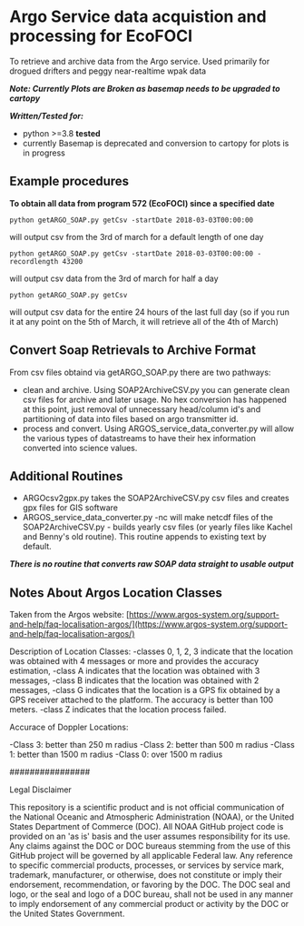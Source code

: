 # Argo Service data acquistion and processing for EcoFOCI

To retrieve and archive data from the Argo service.  Used primarily for drogued drifters and peggy near-realtime wpak data

***Note: Currently Plots are Broken as basemap needs to be upgraded to cartopy***

***Written/Tested for:***

- python >=3.8 **tested**
- currently Basemap is deprecated and conversion to cartopy for plots is in progress

## Example procedures

**To obtain all data from program 572 (EcoFOCI) since a specified date**

`python getARGO_SOAP.py getCsv -startDate 2018-03-03T00:00:00`

will output csv from the 3rd of march for a default length of one day

`python getARGO_SOAP.py getCsv -startDate 2018-03-03T00:00:00 -recordlength 43200`

will output csv data from the 3rd of march for half a day

`python getARGO_SOAP.py getCsv`

will output csv data for the entire 24 hours of the last full day (so if you run it at any point on the 5th of March, it will retrieve all of the 4th of March)

## Convert Soap Retrievals to Archive Format

From csv files obtaind via getARGO_SOAP.py there are two pathways:
- clean and archive.  Using SOAP2ArchiveCSV.py you can generate clean csv files for archive and later usage.  No hex conversion has happened at this point, just removal of unnecessary head/column id's and partitioning of data into files based on argo transmitter id.
- process and convert.  Using ARGOS_service_data_converter.py will allow the various types of datastreams to have their hex information converted into science values.

## Additional Routines
- ARGOcsv2gpx.py takes the SOAP2ArchiveCSV.py csv files and creates gpx files for GIS software
- ARGOS_service_data_converter.py -nc will make netcdf files of the SOAP2ArchiveCSV.py - builds yearly csv files (or yearly files like Kachel and Benny's old routine).  This routine appends to existing text by default.

***There is no routine that converts raw SOAP data straight to usable output***


## Notes About Argos Location Classes
Taken from the Argos website:  [https://www.argos-system.org/support-and-help/faq-localisation-argos/](https://www.argos-system.org/support-and-help/faq-localisation-argos/)

Description of Location Classes:
-classes 0, 1, 2, 3 indicate that the location was obtained with 4 messages or more and provides the accuracy estimation,
-class A indicates that the location was obtained with 3 messages,
-class B indicates that the location was obtained with 2 messages,
-class G indicates that the location is a GPS fix obtained by a GPS receiver attached to the platform. The accuracy is better than 100 meters.
-class Z indicates that the location process failed.

Accurace of Doppler Locations:

-Class 3: better than 250 m radius
-Class 2: better than 500 m radius
-Class 1: better than 1500 m radius
-Class 0: over 1500 m radius

################

Legal Disclaimer

This repository is a scientific product and is not official communication of the National Oceanic and Atmospheric Administration (NOAA),
or the United States Department of Commerce (DOC). All NOAA GitHub project code is provided on an 'as is' basis and the user assumes responsibility for its use.
Any claims against the DOC or DOC bureaus stemming from the use of this GitHub project will be governed by all applicable Federal law.
Any reference to specific commercial products, processes, or services by service mark, trademark, manufacturer, or otherwise,
does not constitute or imply their endorsement, recommendation, or favoring by the DOC. The DOC seal and logo, or the seal and logo of a DOC bureau,
shall not be used in any manner to imply endorsement of any commercial product or activity by the DOC or the United States Government.
